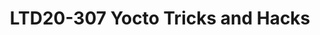 ---
categories:
- ltd20
description: 'To join this session live please go to:<br><ul><li>Zoom link: <a data-saferedirecturl="https://www.google.com/url?q=https://zoom.us/j/416137389&source=gmail&ust=1585401852554000&usg=AFQjCNEvotXYGsD2CoO6t0tJM8Qu-0cNvQ"
  href="https://zoom.us/j/416137389" target="_blank">https://zoom.us/j/416137389</a></li><li>YouTube
  link: <a data-saferedirecturl="https://www.google.com/url?q=https://youtu.be/CCm7yC2rBP8&source=gmail&ust=1585401852554000&usg=AFQjCNFp_x1uyGDxV94OjPicADxi7bEKNQ"
  href="https://youtu.be/CCm7yC2rBP8" target="_blank">https://youtu.be/CCm7yC2rBP8</a><br><br><br></li></ul><strong>Description:&nbsp;</strong><br>tricks
  and hacks that how to utilize yocto project for faster development'
image:
  featured: 'true'
  path: https://static.linaro.org/connect/ltd20/images/LTD20-307.png
session_id: LTD20-307
session_room: Track 2 [Tuesday]
session_slot:
  end_time: 2020-03-31 13:55
  start_time: 2020-03-31 13:30
session_speakers:
- speaker_bio: Specialized in RDK media client stack, mostly works on Westeros Compositor,
    Metrological&#39;s WPE Framework, Digital Rights Management and so on.
  speaker_company: L&amp;T Technology Services
  speaker_image: http://avatars.sched.co/8/51/8935382/avatar.jpg.320x320px.jpg?835
  speaker_name: Moorthy Baskaravenkatraman Sambamoorthy
  speaker_position: Senior Engineer
  speaker_role: attendee, speaker
session_track: Tools
tag: session
tags: Tools
title: LTD20-307 Yocto Tricks and Hacks
---